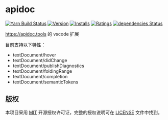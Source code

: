 # apidoc

[![Yarn Build Status](https://dev.azure.com/caixw/apidoc.vscode/_apis/build/status/caixw.apidoc.vscode?branchName=master)](https://dev.azure.com/caixw/apidoc.vscode/_build/latest?definitionId=1&branchName=master)
[![Version](https://vsmarketplacebadge.apphb.com/version-short/caixw.apidoc.svg)](https://marketplace.visualstudio.com/items?itemName=caixw.apidoc)
[![Installs](https://vsmarketplacebadge.apphb.com/installs-short/caixw.apidoc.svg)](https://marketplace.visualstudio.com/items?itemName=caixw.apidoc)
[![Ratings](https://vsmarketplacebadge.apphb.com/rating-star/caixw.apidoc.svg)](https://marketplace.visualstudio.com/items?itemName=caixw.apidoc)
[![dependencies Status](https://david-dm.org/caixw/apidoc.vscode/status.svg)](https://david-dm.org/caixw/apidoc.vscode)

<https://apidoc.tools> 的 vscode 扩展

目前支持以下特性：

- textDocument/hover
- textDocument/didChange
- textDocument/publishDiagnostics
- textDocument/foldingRange
- textDocument/completion
- textDocument/semanticTokens

## 版权

本项目采用 [MIT](https://opensource.org/licenses/MIT) 开源授权许可证，完整的授权说明可在 [LICENSE](LICENSE) 文件中找到。
